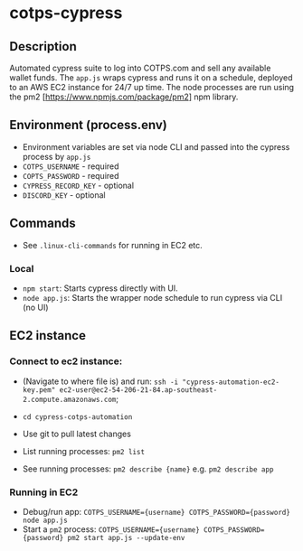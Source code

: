 
# cotps-cypress

## Description
Automated cypress suite to log into COTPS.com and sell any available wallet funds.
The `app.js` wraps cypress and runs it on a schedule, deployed to an AWS EC2 instance for 24/7 up time.
The node processes are run using the pm2 [https://www.npmjs.com/package/pm2] npm library.

## Environment (process.env)
- Environment variables are set via node CLI and passed into the cypress process by `app.js`
- `COTPS_USERNAME` - required
- `COPTS_PASSWORD` - required
- `CYPRESS_RECORD_KEY` - optional
- `DISCORD_KEY` - optional

## Commands
- See `.linux-cli-commands` for running in EC2 etc.

### Local
- `npm start`: Starts cypress directly with UI.
- `node app.js`: Starts the wrapper node schedule to run cypress via CLI (no UI)

## EC2 instance
### Connect to ec2 instance:
- (Navigate to where file is) and run: `ssh -i "cypress-automation-ec2-key.pem" ec2-user@ec2-54-206-21-84.ap-southeast-2.compute.amazonaws.com`;
- `cd cypress-cotps-automation`
- Use git to pull latest changes

- List running processes: `pm2 list`
- See running processes: `pm2 describe {name}` e.g. `pm2 describe app`

### Running in EC2
- Debug/run app: `COTPS_USERNAME={username} COTPS_PASSWORD={password} node app.js`
- Start a `pm2` process: `COTPS_USERNAME={username} COTPS_PASSWORD={password} pm2 start app.js --update-env`
